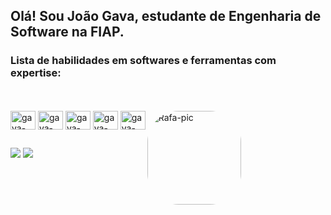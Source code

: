 ## Olá! Sou João Gava, estudante de Engenharia de Software na FIAP.
<h3>Lista de habilidades em softwares e ferramentas com expertise:</h3>
<div style="display: inline-block">
  <br></br>
  <img align="center" alt="gava-PY" height="30cm" width="40" src="https://cdn.jsdelivr.net/gh/devicons/devicon/icons/python/python-original.svg">
  <img align="center" alt="gava-JS" height="30cm" width="40" src="https://cdn.jsdelivr.net/gh/devicons/devicon/icons/javascript/javascript-original.svg">
  <img align="center" alt="gava-HTML" height="30cm" width="40" src="https://cdn.jsdelivr.net/gh/devicons/devicon/icons/html5/html5-original.svg">
  <img align="center" alt="gava-AE" height="30cm" width="40" src="https://cdn.jsdelivr.net/gh/devicons/devicon/icons/aftereffects/aftereffects-original.svg" />
  <img align="center" alt="gava-PS" height="30cm" width="40" src="https://cdn.jsdelivr.net/gh/devicons/devicon/icons/photoshop/photoshop-line.svg" />
  <img align="right" alt="Rafa-pic" height="150" style="border-radius:50px;" src="https://cdn.jsdelivr.net/gh/devicons/devicon/icons/github/github-original-wordmark.svg">
 
##

<div>
<a href = "gavafiap@gmail.com"><img src="https://img.shields.io/badge/-Gmail-%23333?style=for-the-badge&logo=gmail&logoColor=white" target="_blank"></a>
<a href="https://www.linkedin.com/in/jo%C3%A3o-gava-5786b3271/" target="_blank" rel="noopener"><img src="https://img.shields.io/badge/-LinkedIn-%230077B5?style=for-the-badge&logo=linkedin&logoColor=white" target="_blank"></a>
</div>
